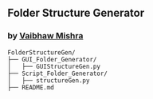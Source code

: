 ## Folder Structure Generator

### by [Vaibhaw Mishra](https://github.com/itsvaibhavmishra)

```
FolderStructureGen/
├── GUI_Folder_Generator/
│   ├── GUIStructureGen.py
├── Script_Folder_Generator/
│   ├── structureGen.py
├── README.md
```
